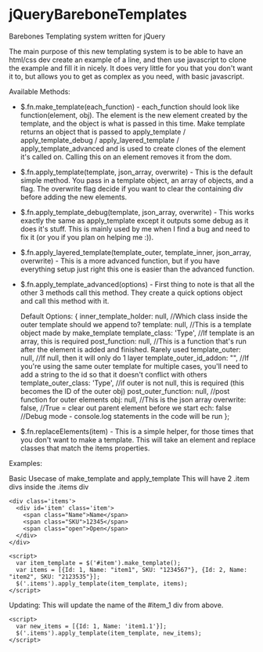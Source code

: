 jQueryBareboneTemplates
=======================

Barebones Templating system written for jQuery

The main purpose of this new templating system is to be able to have an html/css dev create an example of a line, and then use javascript to clone the example and fill it in nicely.  It does very little for you that you don't want it to, but allows you to get as complex as you need, with basic javascript.


Available Methods:
  * $.fn.make_template(each_function) - each_function should look like function(element, obj).  The element is the new element created by the template, and the object is what is passed in this time.  Make template returns an object that is passed to apply_template / apply_template_debug / apply_layered_template / apply_template_advanced and is used to create clones of the element it's called on.  Calling this on an element removes it from the dom.

  * $.fn.apply_template(template, json_array, overwrite) - This is the default simple method.  You pass in a template object, an array of objects, and a flag.  The overwrite flag decide if you want to clear the containing div before adding the new elements.

  * $.fn.apply_template_debug(template, json_array, overwrite) - This works exactly the same as apply_template except it outputs some debug as it does it's stuff.  This is mainly used by me when I find a bug and need to fix it (or you if you plan on helping me :)).

  * $.fn.apply_layered_template(template_outer, template_inner, json_array, overwrite) - This is a more advanced function, but if you have everything setup just right this one is easier than the advanced function.

  * $.fn.apply_template_advanced(options) - First thing to note is that all the other 3 methods call this method.  They create a quick options object and call this method with it.  

    Default Options:
      {
        inner_template_holder: null,  //Which class inside the outer template should we append to?
        template: null,               //This is a template object made by make_template
        template_class: 'Type',       //If template is an array, this is required
        post_function: null,          //This is a function that's run after the element is added and finished.  Rarely used
        template_outer: null,         //If null, then it will only do 1 layer
        template_outer_id_addon: "",  //If you're using the same outer template for multiple cases, you'll need to add a string to the id so that it doesn't conflict with others
        template_outer_class: 'Type', //if outer is not null, this is required (this becomes the ID of the outer obj)
        post_outer_function: null,    //post function for outer elements
        obj: null,                    //This is the json array
        overwrite: false,             //True = clear out parent element before we start
        ech: false                    //Debug mode - console.log statements in the code will be run
      };

  * $.fn.replaceElements(item) - This is a simple helper, for those times that you don't want to make a template.  This will take an element and replace classes that match the items properties.


Examples:

Basic Usecase of make_template and apply_template
This will have 2 .item divs inside the .items div

    <div class='items'>
      <div id='item' class='item'>
        <span class="Name">Name</span>
        <span class="SKU">12345</span>
        <span class="open">Open</span>
      </div>
    </div>

    <script>
      var item_template = $('#item').make_template();
      var items = [{Id: 1, Name: "item1", SKU: "1234567"}, {Id: 2, Name: "item2", SKU: "2123535"}];
      $('.items').apply_template(item_template, items);
    </script>

Updating:
This will update the name of the #item_1 div from above.

    <script>
      var new_items = [{Id: 1, Name: 'item1.1'}];
      $('.items').apply_template(item_template, new_items);
    </script>
